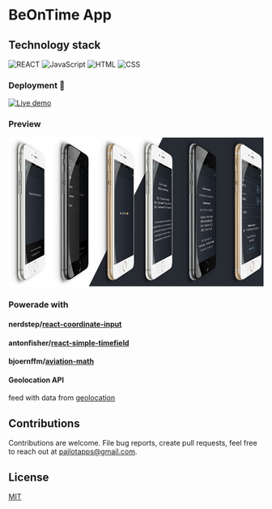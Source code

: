 # BeOnTime App

## Technology stack
![REACT](https://img.shields.io/badge/-ReactJs-61DAFB?logo=react&logoColor=white&style=for-the-badge) 
![JavaScript](https://img.shields.io/badge/JavaScript-F7DF1E?style=for-the-badge&logo=JavaScript&logoColor=white)
![HTML](https://img.shields.io/badge/HTML-239120?style=for-the-badge&logo=html5&logoColor=white)
![CSS](https://img.shields.io/badge/CSS-239120?&style=for-the-badge&logo=css3&logoColor=white)


### Deployment 👋 
[![Live demo](https://img.shields.io/badge/live_demo-firebase-orange)][live]

### Preview
![preview][preview1-url]

[preview1-url]: https://raw.githubusercontent.com/pajlotapps/o-ntime/main/preview.jpg


### Powerade with 
#### nerdstep/[react-coordinate-input]
#### antonfisher/[react-simple-timefield]
#### bjoernffm/[aviation-math]
#### Geolocation API
feed with data from [geolocation](https://developer.mozilla.org/en-US/docs/Web/API/Geolocation_API)

## Contributions

Contributions are welcome. File bug reports, create pull requests, feel free to reach out at pajlotapps@gmail.com.

## License

[MIT](./LICENSE)


[react-coordinate-input]: https://github.com/nerdstep/react-coordinate-input
[react-simple-timefield]: https://github.com/antonfisher/react-simple-timefield
[aviation-math]: https://github.com/bjoernffm/aviation-math

[live]: https://o-ntime.web.app